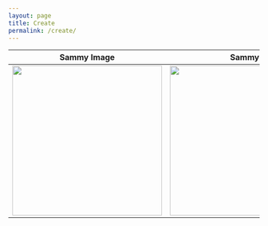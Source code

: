 ```yaml
---
layout: page
title: Create
permalink: /create/
---
```


Sammy Image             |  Sammy
------------------------|-------------------------
<img src="{{ site.baseurl }}/images/sammy_img.jpg" width="300"> |  <img src="{{ site.baseurl }}/images/sammy.png" width="300">
